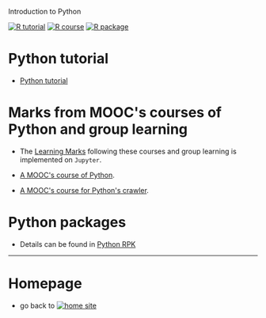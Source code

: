 Introduction to Python

[![R tutorial](https://img.shields.io/badge/Python-Tutorial-red.svg)](https://xliusufe.github.io/py/pytutoral.html)
[![R course](https://img.shields.io/badge/Python-Course-geen.svg)](https://xliusufe.github.io/post/py/contents2py)
[![R package](https://img.shields.io/badge/Python-Packages-yellow.svg)](https://xliusufe.github.io/cp/rpk.html)

# Python tutorial
  - [Python tutorial](https://xliusufe.github.io/py/pytutoral.html)

# Marks from MOOC's courses of Python and group learning
- The [Learning Marks](https://xliusufe.github.io/post/py/contents2py)  following these courses and group learning is implemented on `Jupyter`.
- [A MOOC's course of Python](https://www.icourse163.org/learn/NJU-1001571005?tid=1450225461#/learn/announce).

 - [A MOOC's course for Python's crawler](https://www.icourse163.org/learn/BIT-1001870001?tid=1450316449#/learn/announce).
    
# Python packages  
- Details can be found in [Python RPK](https://xliusufe.github.io/cp/rpk.html)

---  
# Homepage
- go back to [![home site](https://img.shields.io/badge/Home-Page-ye.svg)](https://xliusufe.github.io)   
